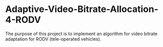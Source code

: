 # Adaptive-Video-Bitrate-Allocation-4-RODV
The purpose of this project is to implement an algorithm for video bitrate adaptation for RODV (tele-operated vehicles).
